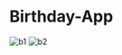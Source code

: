 # Birthday-App


![b1](https://user-images.githubusercontent.com/66693217/121144907-0c123b80-c85c-11eb-9e77-5485205cad40.jpg)
![b2](https://user-images.githubusercontent.com/66693217/121144913-0ddbff00-c85c-11eb-888b-9cba9a314367.jpg)
